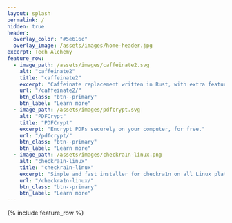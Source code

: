 ```yaml
---
layout: splash
permalink: /
hidden: true
header:
  overlay_color: "#5e616c"
  overlay_image: /assets/images/home-header.jpg
excerpt: Tech Alchemy
feature_row:
  - image_path: /assets/images/caffeinate2.svg
    alt: "caffeinate2"
    title: "caffeinate2"
    excerpt: "Caffeinate replacement written in Rust, with extra features."
    url: "/caffeinate2/"
    btn_class: "btn--primary"
    btn_label: "Learn more"
  - image_path: /assets/images/pdfcrypt.svg
    alt: "PDFCrypt"
    title: "PDFCrypt"
    excerpt: "Encrypt PDFs securely on your computer, for free."
    url: "/pdfcrypt/"
    btn_class: "btn--primary"
    btn_label: "Learn more"
  - image_path: /assets/images/checkra1n-linux.png
    alt: "checkra1n-linux"
    title: "checkra1n-linux"
    excerpt: "Simple and fast installer for checkra1n on all Linux platforms."
    url: "/checkra1n-linux/"
    btn_class: "btn--primary"
    btn_label: "Learn more"
---
```


{% include feature_row %}
